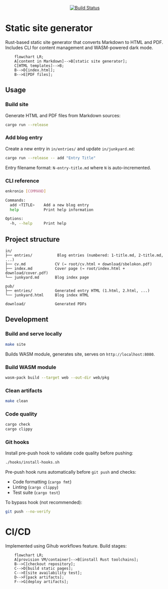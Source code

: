 <div align="center">

[![Build Status](https://github.com/enkron/enkron.github.io/actions/workflows/build_site.yml/badge.svg?branch=main)](https://github.com/enkron/enkron.github.io/actions)

</div>

# Static site generator

Rust-based static site generator that converts Markdown to HTML and PDF. Includes CLI for content management and WASM-powered dark mode.

```mermaid
    flowchart LR;
    A[content in Markdown]-->B[static site generator];
    C[HTML templates]-->B;
    B-->D[index.html];
    B-->E[PDF files];
```

## Usage

### Build site
Generate HTML and PDF files from Markdown sources:
```bash
cargo run --release
```

### Add blog entry
Create a new entry in `in/entries/` and update `in/junkyard.md`:
```bash
cargo run --release -- add "Entry Title"
```

Entry filename format: `N-entry-title.md` where `N` is auto-incremented.

### CLI reference
```bash
enkronio [COMMAND]

Commands:
  add <TITLE>    Add a new blog entry
  help           Print help information

Options:
  -h, --help     Print help
```

## Project structure

```
in/
├── entries/           Blog entries (numbered: 1-title.md, 2-title.md, ...)
├── cv.md             CV (→ root/cv.html + download/sbelokon.pdf)
├── index.md          Cover page (→ root/index.html + download/cover.pdf)
└── junkyard.md       Blog index page

pub/
├── entries/          Generated entry HTML (1.html, 2.html, ...)
└── junkyard.html     Blog index HTML

download/             Generated PDFs
```

## Development

### Build and serve locally
```bash
make site
```
Builds WASM module, generates site, serves on `http://localhost:8080`.

### Build WASM module
```bash
wasm-pack build --target web --out-dir web/pkg
```

### Clean artifacts
```bash
make clean
```

### Code quality
```bash
cargo check
cargo clippy
```

### Git hooks
Install pre-push hook to validate code quality before pushing:
```bash
./hooks/install-hooks.sh
```

Pre-push hook runs automatically before `git push` and checks:
- Code formatting (`cargo fmt`)
- Linting (`cargo clippy`)
- Test suite (`cargo test`)

To bypass hook (not recommended):
```bash
git push --no-verify
```

# CI/CD
Implemented using Gihub workflows feature.
Build stages:

```mermaid
    flowchart LR;
    A[provision VM/container]-->B[install Rust toolchains];
    B-->C[checkout repository];
    C-->D[build static pages];
    C-->E[site availability test];
    D-->F[pack artifacts];
    F-->G[deploy artifacts];
```
